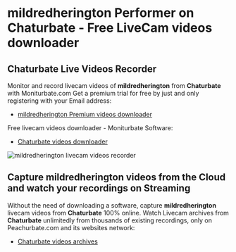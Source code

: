 # mildredherington Performer on Chaturbate - Free LiveCam videos downloader

## Chaturbate Live Videos Recorder

Monitor and record livecam videos of **mildredherington** from **Chaturbate** with Moniturbate.com
Get a premium trial for free by just and only registering with your Email address:
* [mildredherington Premium videos downloader](https://moniturbate.com/request-demo-licence-key.html)

Free livecam videos downloader - Moniturbate Software:
* [Chaturbate videos downloader](https://moniturbate.com/moniturbate-download-software.html)

![mildredherington livecam videos recorder](https://peachurnet.com/templates/moniturbate-software.png)


## Capture mildredherington videos from the Cloud and watch your recordings on Streaming

Without the need of downloading a software, capture **mildredherington** livecam videos from **Chaturbate** 100% online.
Watch Livecam archives from **Chaturbate** unlimitedly from thousands of existing recordings, only on Peachurbate.com and its websites network:
* [Chaturbate videos archives](https://peachurnet.com/)